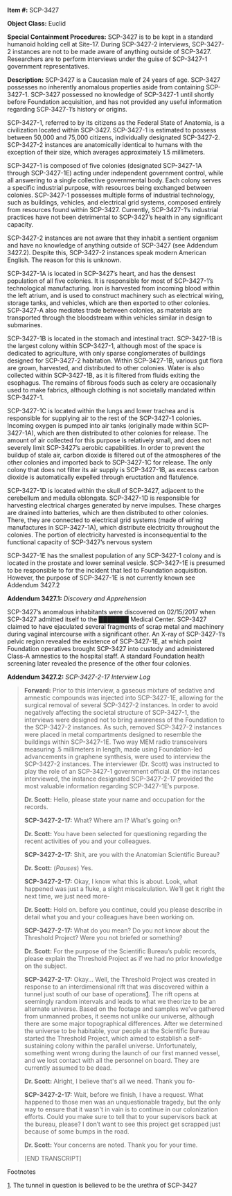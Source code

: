 **Item #:** SCP-3427

**Object Class:** Euclid

**Special Containment Procedures:** SCP-3427 is to be kept in a standard humanoid holding cell at Site-17. During SCP-3427-2 interviews, SCP-3427-2 instances are not to be made aware of anything outside of SCP-3427. Researchers are to perform interviews under the guise of SCP-3427-1 government representatives.

**Description:** SCP-3427 is a Caucasian male of 24 years of age. SCP-3427 possesses no inherently anomalous properties aside from containing SCP-3427-1. SCP-3427 possessed no knowledge of SCP-3427-1 until shortly before Foundation acquisition, and has not provided any useful information regarding SCP-3427-1’s history or origins.

SCP-3427-1, referred to by its citizens as the Federal State of Anatomia, is a civilization located within SCP-3427. SCP-3427-1 is estimated to possess between 50,000 and 75,000 citizens, individually designated SCP-3427-2. SCP-3427-2 instances are anatomically identical to humans with the exception of their size, which averages approximately 1.5 millimeters.

SCP-3427-1 is composed of five colonies (designated SCP-3427-1A through SCP-3427-1E) acting under independent government control, while all answering to a single collective governmental body. Each colony serves a specific industrial purpose, with resources being exchanged between colonies. SCP-3427-1 possesses multiple forms of industrial technology, such as buildings, vehicles, and electrical grid systems, composed entirely from resources found within SCP-3427. Currently, SCP-3427-1’s industrial practices have not been detrimental to SCP-3427’s health in any significant capacity.

SCP-3427-2 instances are not aware that they inhabit a sentient organism and have no knowledge of anything outside of SCP-3427 (see Addendum 3427.2). Despite this, SCP-3427-2 instances speak modern American English. The reason for this is unknown.

SCP-3427-1A is located in SCP-3427’s heart, and has the densest population of all five colonies. It is responsible for most of SCP-3427-1’s technological manufacturing. Iron is harvested from incoming blood within the left atrium, and is used to construct machinery such as electrical wiring, storage tanks, and vehicles, which are then exported to other colonies. SCP-3427-A also mediates trade between colonies, as materials are transported through the bloodstream within vehicles similar in design to submarines.

SCP-3427-1B is located in the stomach and intestinal tract. SCP-3427-1B is the largest colony within SCP-3427-1, although most of the space is dedicated to agriculture, with only sparse conglomerates of buildings designed for SCP-3427-2 habitation. Within SCP-3427-1B, various gut flora are grown, harvested, and distributed to other colonies. Water is also collected within SCP-3427-1B, as it is filtered from fluids exiting the esophagus. The remains of fibrous foods such as celery are occasionally used to make fabrics, although clothing is not societally mandated within SCP-3427-1.

SCP-3427-1C is located within the lungs and lower trachea and is responsible for supplying air to the rest of the SCP-3427-1 colonies. Incoming oxygen is pumped into air tanks (originally made within SCP-3427-1A), which are then distributed to other colonies for release. The amount of air collected for this purpose is relatively small, and does not severely limit SCP-3427’s aerobic capabilities. In order to prevent the buildup of stale air, carbon dioxide is filtered out of the atmospheres of the other colonies and imported back to SCP-3427-1C for release. The only colony that does not filter its air supply is SCP-3427-1B, as excess carbon dioxide is automatically expelled through eructation and flatulence.

SCP-3427-1D is located within the skull of SCP-3427, adjacent to the cerebellum and medulla oblongata. SCP-3427-1D is responsible for harvesting electrical charges generated by nerve impulses. These charges are drained into batteries, which are then distributed to other colonies. There, they are connected to electrical grid systems (made of wiring manufactures in SCP-3427-1A), which distribute electricity throughout the colonies. The portion of electricity harvested is inconsequential to the functional capacity of SCP-3427’s nervous system

SCP-3427-1E has the smallest population of any SCP-3427-1 colony and is located in the prostate and lower seminal vesicle. SCP-3427-1E is presumed to be responsible to for the incident that led to Foundation acquisition. However, the purpose of SCP-3427-1E is not currently known see Addendum 3427.2

**Addendum 3427.1:** _Discovery and Apprehension_

SCP-3427’s anomalous inhabitants were discovered on 02/15/2017 when SCP-3427 admitted itself to the ███████ Medical Center. SCP-3427 claimed to have ejaculated several fragments of scrap metal and machinery during vaginal intercourse with a significant other. An X-ray of SCP-3427-1’s pelvic region revealed the existence of SCP-3427-1E, at which point Foundation operatives brought SCP-3427 into custody and administered Class-A amnestics to the hospital staff. A standard Foundation health screening later revealed the presence of the other four colonies.

**Addendum 3427.2:** _SCP-3427-2-17 Interview Log_

> **Forward:** Prior to this interview, a gaseous mixture of sedative and amnestic compounds was injected into SCP-3427-1E, allowing for the surgical removal of several SCP-3427-2 instances. In order to avoid negatively affecting the societal structure of SCP-3427-1, the interviews were designed not to bring awareness of the Foundation to the SCP-3427-2 instances. As such, removed SCP-3427-2 instances were placed in metal compartments designed to resemble the buildings within SCP-3427-1E. Two way MEM radio transceivers measuring .5 millimeters in length, made using Foundation-led advancements in graphene synthesis, were used to interview the SCP-3427-2 instances. The interviewer (Dr. Scott) was instructed to play the role of an SCP-3427-1 government official. Of the instances interviewed, the instance designated SCP-3427-2-17 provided the most valuable information regarding SCP-3427-1E’s purpose.
> 
> **Dr. Scott:** Hello, please state your name and occupation for the records.
> 
> **SCP-3427-2-17:** What? Where am I? What's going on?
> 
> **Dr. Scott:** You have been selected for questioning regarding the recent activities of you and your colleagues.
> 
> **SCP-3427-2-17:** Shit, are you with the Anatomian Scientific Bureau?
> 
> **Dr. Scott:** (_Pauses_) Yes.
> 
> **SCP-3427-2-17:** Okay, I know what this is about. Look, what happened was just a fluke, a slight miscalculation. We’ll get it right the next time, we just need more-
> 
> **Dr. Scott:** Hold on. before you continue, could you please describe in detail what you and your colleagues have been working on.
> 
> **SCP-3427-2-17:** What do you mean? Do you not know about the Threshold Project? Were you not briefed or something?
> 
> **Dr. Scott:** For the purpose of the Scientific Bureau’s public records, please explain the Threshold Project as if we had no prior knowledge on the subject.
> 
> **SCP-3427-2-17:** Okay… Well, the Threshold Project was created in response to an interdimensional rift that was discovered within a tunnel just south of our base of operations[1](javascript:;). The rift opens at seemingly random intervals and leads to what we theorize to be an alternate universe. Based on the footage and samples we’ve gathered from unmanned probes, it seems not unlike our universe, although there are some major topographical differences. After we determined the universe to be habitable, your people at the Scientific Bureau started the Threshold Project, which aimed to establish a self-sustaining colony within the parallel universe. Unfortunately, something went wrong during the launch of our first manned vessel, and we lost contact with all the personnel on board. They are currently assumed to be dead.
> 
> **Dr. Scott:** Alright, I believe that's all we need. Thank you fo-
> 
> **SCP-3427-2-17:** Wait, before we finish, I have a request. What happened to those men was an unquestionable tragedy, but the only way to ensure that it wasn't in vain is to continue in our colonization efforts. Could you make sure to tell that to your supervisors back at the bureau, please? I don’t want to see this project get scrapped just because of some bumps in the road.
> 
> **Dr. Scott:** Your concerns are noted. Thank you for your time.
> 
> \[END TRANSCRIPT\]

Footnotes

[1](javascript:;). The tunnel in question is believed to be the urethra of SCP-3427